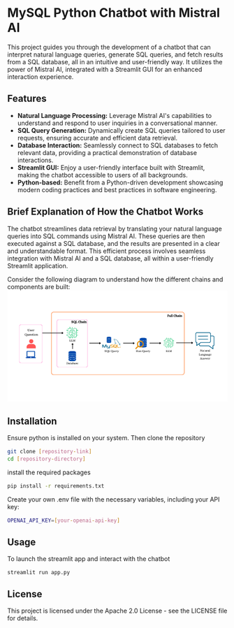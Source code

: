 
# MySQL Python Chatbot with Mistral AI

This project guides you through the development of a chatbot that can interpret natural language queries, generate SQL queries, and fetch results from a SQL database, all in an intuitive and user-friendly way. It utilizes the power of Mistral AI, integrated with a Streamlit GUI for an enhanced interaction experience.

## Features
- **Natural Language Processing:** Leverage Mistral AI's capabilities to understand and respond to user inquiries in a conversational manner.
- **SQL Query Generation:** Dynamically create SQL queries tailored to user requests, ensuring accurate and efficient data retrieval.
- **Database Interaction:** Seamlessly connect to SQL databases to fetch relevant data, providing a practical demonstration of database interactions.
- **Streamlit GUI:** Enjoy a user-friendly interface built with Streamlit, making the chatbot accessible to users of all backgrounds.
- **Python-based:** Benefit from a Python-driven development showcasing modern coding practices and best practices in software engineering.


## Brief Explanation of How the Chatbot Works
The chatbot streamlines data retrieval by translating your natural language queries into SQL commands using Mistral AI. These queries are then executed against a SQL database, and the results are presented in a clear and understandable format. This efficient process involves seamless integration with Mistral AI and a SQL database, all within a user-friendly Streamlit application.

Consider the following diagram to understand how the different chains and components are built:
![diagram!](chatbot-diagram.png)

## Installation

Ensure python is installed on your system. Then clone the repository 

```bash
git clone [repository-link]
cd [repository-directory]
```
install the required packages
```bash
pip install -r requirements.txt
```

Create your own .env file with the necessary variables, including your API key:
```bash
OPENAI_API_KEY=[your-openai-api-key]
```

## Usage

To launch the streamlit app and interact with the chatbot
```streamlit
streamlit run app.py
```


## License

This project is licensed under the Apache 2.0 License - see the LICENSE file for details.

